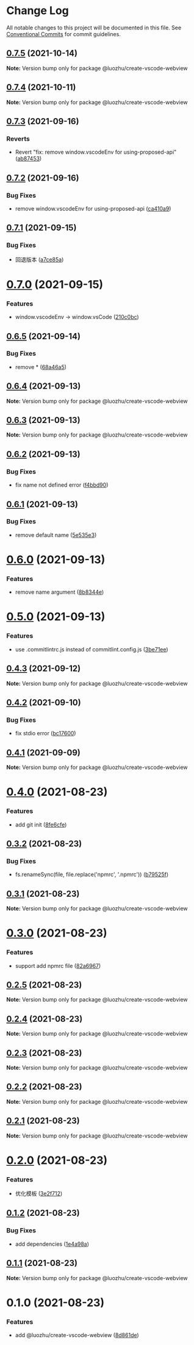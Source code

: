 # Change Log

All notable changes to this project will be documented in this file.
See [Conventional Commits](https://conventionalcommits.org) for commit guidelines.

## [0.7.5](https://github.com/youngjuning/luozhu/compare/@luozhu/create-vscode-webview@0.7.4...@luozhu/create-vscode-webview@0.7.5) (2021-10-14)

**Note:** Version bump only for package @luozhu/create-vscode-webview





## [0.7.4](https://github.com/youngjuning/luozhu/compare/@luozhu/create-vscode-webview@0.7.3...@luozhu/create-vscode-webview@0.7.4) (2021-10-11)

**Note:** Version bump only for package @luozhu/create-vscode-webview





## [0.7.3](https://github.com/youngjuning/luozhu/compare/@luozhu/create-vscode-webview@0.7.2...@luozhu/create-vscode-webview@0.7.3) (2021-09-16)


### Reverts

* Revert "fix: remove window.vscodeEnv for using-proposed-api" ([ab87453](https://github.com/youngjuning/luozhu/commit/ab87453f60fca2a028c4014bb6a49554e6a19cdc))





## [0.7.2](https://github.com/youngjuning/luozhu/compare/@luozhu/create-vscode-webview@0.7.1...@luozhu/create-vscode-webview@0.7.2) (2021-09-16)


### Bug Fixes

* remove window.vscodeEnv for using-proposed-api ([ca410a9](https://github.com/youngjuning/luozhu/commit/ca410a9624dc62c40c4b7e66eff3e116d34336a1))





## [0.7.1](https://github.com/youngjuning/luozhu/compare/@luozhu/create-vscode-webview@0.7.0...@luozhu/create-vscode-webview@0.7.1) (2021-09-15)


### Bug Fixes

* 回退版本 ([a7ce85a](https://github.com/youngjuning/luozhu/commit/a7ce85a0fdcec3c7cf55b06f71cc86e074deb0ac))





# [0.7.0](https://github.com/youngjuning/luozhu/compare/@luozhu/create-vscode-webview@0.6.5...@luozhu/create-vscode-webview@0.7.0) (2021-09-15)


### Features

* window.vscodeEnv -> window.vsCode ([210c0bc](https://github.com/youngjuning/luozhu/commit/210c0bcfb8d397370caf7068ace6173c0bf4b41d))





## [0.6.5](https://github.com/youngjuning/luozhu/compare/@luozhu/create-vscode-webview@0.6.4...@luozhu/create-vscode-webview@0.6.5) (2021-09-14)


### Bug Fixes

* remove * ([68a46a5](https://github.com/youngjuning/luozhu/commit/68a46a5e84e9a8d3ba05bc74334d7ff6c46d944b))





## [0.6.4](https://github.com/youngjuning/luozhu/compare/@luozhu/create-vscode-webview@0.6.3...@luozhu/create-vscode-webview@0.6.4) (2021-09-13)

**Note:** Version bump only for package @luozhu/create-vscode-webview





## [0.6.3](https://github.com/youngjuning/luozhu/compare/@luozhu/create-vscode-webview@0.6.2...@luozhu/create-vscode-webview@0.6.3) (2021-09-13)

**Note:** Version bump only for package @luozhu/create-vscode-webview





## [0.6.2](https://github.com/youngjuning/luozhu/compare/@luozhu/create-vscode-webview@0.6.1...@luozhu/create-vscode-webview@0.6.2) (2021-09-13)


### Bug Fixes

* fix name not defined error ([f4bbd90](https://github.com/youngjuning/luozhu/commit/f4bbd902f575f96f45c304771ca53414d489c4e6))





## [0.6.1](https://github.com/youngjuning/luozhu/compare/@luozhu/create-vscode-webview@0.6.0...@luozhu/create-vscode-webview@0.6.1) (2021-09-13)


### Bug Fixes

* remove default name ([5e535e3](https://github.com/youngjuning/luozhu/commit/5e535e31d90aff297314a6161a16101eb2cfd896))





# [0.6.0](https://github.com/youngjuning/luozhu/compare/@luozhu/create-vscode-webview@0.5.0...@luozhu/create-vscode-webview@0.6.0) (2021-09-13)


### Features

* remove name argument ([8b8344e](https://github.com/youngjuning/luozhu/commit/8b8344ea295a7bff2827735b0c9d347e0e4f1176))





# [0.5.0](https://github.com/youngjuning/luozhu/compare/@luozhu/create-vscode-webview@0.4.3...@luozhu/create-vscode-webview@0.5.0) (2021-09-13)


### Features

* use .commitlintrc.js instead of commitlint.config.js ([3be71ee](https://github.com/youngjuning/luozhu/commit/3be71eeb0ddf8907ec03e18dc1e07237d819fb5f))





## [0.4.3](https://github.com/youngjuning/luozhu/compare/@luozhu/create-vscode-webview@0.4.2...@luozhu/create-vscode-webview@0.4.3) (2021-09-12)

**Note:** Version bump only for package @luozhu/create-vscode-webview





## [0.4.2](https://github.com/youngjuning/luozhu/compare/@luozhu/create-vscode-webview@0.4.1...@luozhu/create-vscode-webview@0.4.2) (2021-09-10)


### Bug Fixes

* fix stdio error ([bc17600](https://github.com/youngjuning/luozhu/commit/bc17600c85c6a26cdec9c9897c7a44e4e95b7b8f))





## [0.4.1](https://github.com/youngjuning/luozhu/compare/@luozhu/create-vscode-webview@0.4.0...@luozhu/create-vscode-webview@0.4.1) (2021-09-09)

**Note:** Version bump only for package @luozhu/create-vscode-webview





# [0.4.0](https://github.com/youngjuning/luozhu/compare/@luozhu/create-vscode-webview@0.3.2...@luozhu/create-vscode-webview@0.4.0) (2021-08-23)


### Features

* add git init ([8fe6cfe](https://github.com/youngjuning/luozhu/commit/8fe6cfef046f00096df5cc9e48967904ebfa0b8e))





## [0.3.2](https://github.com/youngjuning/luozhu/compare/@luozhu/create-vscode-webview@0.3.1...@luozhu/create-vscode-webview@0.3.2) (2021-08-23)


### Bug Fixes

* fs.renameSync(file, file.replace('npmrc', '.npmrc')) ([b79525f](https://github.com/youngjuning/luozhu/commit/b79525fe08e2e5de81867c8710199b9ff08952b3))





## [0.3.1](https://github.com/youngjuning/luozhu/compare/@luozhu/create-vscode-webview@0.3.0...@luozhu/create-vscode-webview@0.3.1) (2021-08-23)

**Note:** Version bump only for package @luozhu/create-vscode-webview





# [0.3.0](https://github.com/youngjuning/luozhu/compare/@luozhu/create-vscode-webview@0.2.5...@luozhu/create-vscode-webview@0.3.0) (2021-08-23)


### Features

* support add npmrc file ([82a6967](https://github.com/youngjuning/luozhu/commit/82a696724935a81e6adbb62a533eb8a6523017aa))





## [0.2.5](https://github.com/youngjuning/luozhu/compare/@luozhu/create-vscode-webview@0.2.4...@luozhu/create-vscode-webview@0.2.5) (2021-08-23)

**Note:** Version bump only for package @luozhu/create-vscode-webview





## [0.2.4](https://github.com/youngjuning/luozhu/compare/@luozhu/create-vscode-webview@0.2.3...@luozhu/create-vscode-webview@0.2.4) (2021-08-23)

**Note:** Version bump only for package @luozhu/create-vscode-webview





## [0.2.3](https://github.com/youngjuning/luozhu/compare/@luozhu/create-vscode-webview@0.2.2...@luozhu/create-vscode-webview@0.2.3) (2021-08-23)

**Note:** Version bump only for package @luozhu/create-vscode-webview





## [0.2.2](https://github.com/youngjuning/luozhu/compare/@luozhu/create-vscode-webview@0.2.1...@luozhu/create-vscode-webview@0.2.2) (2021-08-23)

**Note:** Version bump only for package @luozhu/create-vscode-webview





## [0.2.1](https://github.com/youngjuning/luozhu/compare/@luozhu/create-vscode-webview@0.2.0...@luozhu/create-vscode-webview@0.2.1) (2021-08-23)

**Note:** Version bump only for package @luozhu/create-vscode-webview

# [0.2.0](https://github.com/youngjuning/luozhu/compare/@luozhu/create-vscode-webview@0.1.2...@luozhu/create-vscode-webview@0.2.0) (2021-08-23)

### Features

- 优化模板 ([3e2f712](https://github.com/youngjuning/luozhu/commit/3e2f7128d249174d72fa1d8c9633043a744c482e))

## [0.1.2](https://github.com/youngjuning/luozhu/compare/@luozhu/create-vscode-webview@0.1.1...@luozhu/create-vscode-webview@0.1.2) (2021-08-23)

### Bug Fixes

- add dependencies ([1e4a98a](https://github.com/youngjuning/luozhu/commit/1e4a98ab0ea4789505672c785525d7e9c0fc34d6))

## [0.1.1](https://github.com/youngjuning/luozhu/compare/@luozhu/create-vscode-webview@0.1.0...@luozhu/create-vscode-webview@0.1.1) (2021-08-23)

**Note:** Version bump only for package @luozhu/create-vscode-webview

# 0.1.0 (2021-08-23)

### Features

- add @luozhu/create-vscode-webview ([8d861de](https://github.com/youngjuning/luozhu/commit/8d861dec1580cff245353791f65169a6564aec93))
